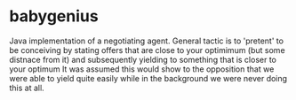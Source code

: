 # babygenius
Java implementation of a negotiating agent. General tactic is to 'pretent' to be conceiving by stating offers that are close to your optimimum (but some distnace from it) and subsequently yielding to something that is closer to your optimum
It was assumed this would show to the opposition that we were able to yield quite easily while in the background we were never doing this at all.
